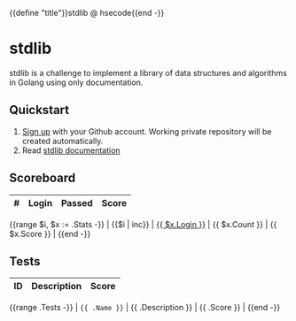 {{define "title"}}stdlib @ hsecode{{end -}}
# stdlib

stdlib is a challenge to implement a library of data structures and algorithms in Golang using only documentation.

## Quickstart

1. [Sign up](signup) with your Github account. Working private repository will be created automatically.
2. Read [stdlib documentation]({{.DocsURL}})

## Scoreboard

| # | Login | Passed | Score |
|---|-------|--------------|-------|
{{range $i, $x := .Stats -}}
| {{$i | inc}} | [{{ $x.Login }}](https://github.com/{{$x.Login}}) | {{ $x.Count }} | {{ $x.Score }} |
{{end -}}


## Tests

| ID | Description | Score |
|-------|-------------|-------|
{{range .Tests -}}
| `{{ .Name }}` | {{ .Description }} |  {{ .Score }} |
{{end -}}
